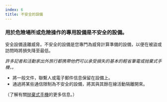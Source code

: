 ```yaml
---
index: 6
title: 不安全的設備
---
```

### 用於危險場所或危險操作的專用設備是不安全的設備。

安全設備遠離威脅。不安全的設備是您專門為威脅計算準備的設備，以便在被盜或訪問時將損失降至最低。

*許多記者和活動家出外旅行都携帶他們可以承受損失的基本的輕省筆電或抛棄式手機，。*

*   將一般文件，聯繫人或電子郵件信息保留在設備上。
* 通過將某些通信限制為不安全的設備，將其與其餘在線活動隔離開來。

（了解有關[抛棄式手機](umbrella://communications/mobile-phones/beginner/s_burner-phones.md)的更多信息。）